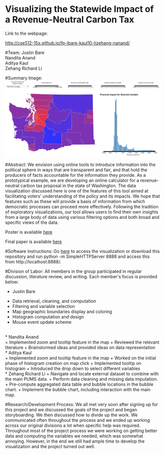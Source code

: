 # Visualizing the Statewide Impact of a Revenue-Neutral Carbon Tax

Link to the webpage:

http://cse512-15s.github.io/fp-jbare-kaul10-lizehang-nanand/

#Team: 
Justin Bare <br>
Nandita Anand <br>
Aditya Kaul <br>
Zehang Richard Li

#Summary Image:
![Overview](summary.png)

#Abstract:
We envision using online tools to introduce information into the political sphere in ways that are transparent and fair, and that hold the producers of facts accountable for the information they provide. As a prototypical example, we are developing an online calculator for a revenue-neutral carbon tax proposal in the state of Washington. The data visualization discussed here is one of the features of this tool aimed at facilitating voters' understanding of the policy and its impacts. We hope that features such as these will provide a basis of information from which democratic processes can proceed more effectively. Following the tradition of exploratory visualizations, our tool allows users to find their own insights from a large body of data using various filtering options and both broad and specific views of the data. 

Poster is available [here](http://cse512-15s.github.io/fp-jbare-kaul10-lizehang-nanand/final/poster-jbare-kaul10-lizehang-nanand.pdf)

Final paper is available [here](http://cse512-15s.github.io/fp-jbare-kaul10-lizehang-nanand/final/paper-jbare-kaul10-lizehang-nanand.pdf) 

#Software instructions:
Go [here](http://cse512-15s.github.io/fp-jbare-kaul10-lizehang-nanand/combinedVis.html) to access the visualization or download this repository and run python -m SimpleHTTPServer 8888 and access this from http://localhost:8888/.

#Division of Labor:
All members in the group participated in regular discussion, literature review, and writing. Each member's focus is provided below:


* Justin Bare <br>
 + Data retrieval, cleaning, and computation
 + Filtering and variable selection
 + Map geographic boundaries display and coloring
 + Histogram computation and design
 + Mouse event update scheme
<br>
* Nandita Anand <br>
 + Implemented zoom and tooltip feature in the map
 + Reviewed the relevant literature
 + Brainstormed ideas and provided ideas on data representation
<br>
* Aditya Kaul <br>
 + Implemented zoom and tooltip feature in the map
 + Worked on the initial phase of histogram creation on map click
 + Implemented tooltip on histogram
 + Introduced the drop down to select different variables
<br>
* Zehang Richard Li
 + Navigate and locate external dataset to combine with the main PUMS data.
 + Perform data cleaning and missing data imputation.
 + Pre-compute aggregated data table and bubble locations in the bubble chart.
 + Implement the bubble chart, including interaction with the main map.

#Research/Development Process:
We all met very soon after signing up for this project and we discussed the goals of the project and began storyboarding. We then discussed how to divide up the work. We communicated often throughout the process and we ended up working across our original divisions a lot when specific help was required. Throughout most of the project process we were working on getting better data and computing the variables we needed, which was somewhat annoying. However, in the end we still had ample time to develop the visualization and the project turned out well. 

